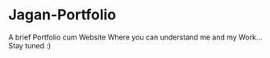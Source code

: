 # Jagan-Portfolio
A brief Portfolio cum Website Where you can understand me and my Work... Stay tuned  :)
